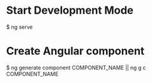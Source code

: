 # Start Development Mode
$ ng serve

# Create Angular component
$ ng generate component COMPONENT_NAME || ng g c COMPONENT_NAME